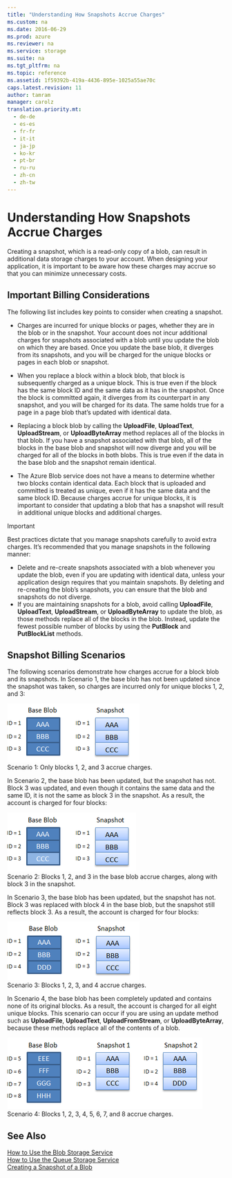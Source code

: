 ```yaml
---
title: "Understanding How Snapshots Accrue Charges"
ms.custom: na
ms.date: 2016-06-29
ms.prod: azure
ms.reviewer: na
ms.service: storage
ms.suite: na
ms.tgt_pltfrm: na
ms.topic: reference
ms.assetid: 1f59392b-419a-4436-895e-1025a55ae70c
caps.latest.revision: 11
author: tamram
manager: carolz
translation.priority.mt: 
  - de-de
  - es-es
  - fr-fr
  - it-it
  - ja-jp
  - ko-kr
  - pt-br
  - ru-ru
  - zh-cn
  - zh-tw
---
```

# Understanding How Snapshots Accrue Charges
Creating a snapshot, which is a read-only copy of a blob, can result in additional data storage charges to your account. When designing your application, it is important to be aware how these charges may accrue so that you can minimize unnecessary costs.  
  
## Important Billing Considerations  
 The following list includes key points to consider when creating a snapshot.  
  
-   Charges are incurred for unique blocks or pages, whether they are in the blob or in the snapshot. Your account does not incur additional charges for snapshots associated with a blob until you update the blob on which they are based. Once you update the base blob, it diverges from its snapshots, and you will be charged for the unique blocks or pages in each blob or snapshot.  
  
-   When you replace a block within a block blob, that block is subsequently charged as a unique block. This is true even if the block has the same block ID and the same data as it has in the snapshot. Once the block is committed again, it diverges from its counterpart in any snapshot, and you will be charged for its data. The same holds true for a page in a page blob that’s updated with identical data.  
  
-   Replacing a block blob by calling the **UploadFile**, **UploadText**, **UploadStream**, or **UploadByteArray** method replaces all of the blocks in that blob. If you have a snapshot associated with that blob, all of the blocks in the base blob and snapshot will now diverge and you will be charged for all of the blocks in both blobs. This is true even if the data in the base blob and the snapshot remain identical.  
  
-   The Azure Blob service does not have a means to determine whether two blocks contain identical data. Each block that is uploaded and committed is treated as unique, even if it has the same data and the same block ID. Because charges accrue for unique blocks, it is important to consider that updating a blob that has a snapshot will result in additional unique blocks and additional charges.  
  
> [!IMPORTANT]
>  Best practices dictate that you manage snapshots carefully to avoid extra charges. It’s recommended that you manage snapshots in the following manner:  
>   
>  -   Delete and re-create snapshots associated with a blob whenever you update the blob, even if you are updating with identical data, unless your application design requires that you maintain snapshots. By deleting and re-creating the blob’s snapshots, you can ensure that the blob and snapshots do not diverge.  
> -   If you are maintaining snapshots for a blob, avoid calling **UploadFile**, **UploadText**, **UploadStream**, or **UploadByteArray** to update the blob, as those methods replace all of the blocks in the blob. Instead, update the fewest possible number of blocks by using the **PutBlock** and **PutBlockList** methods.  
  
## Snapshot Billing Scenarios  
 The following scenarios demonstrate how charges accrue for a block blob and its snapshots. In Scenario 1, the base blob has not been updated since the snapshot was taken, so charges are incurred only for unique blocks 1, 2, and 3:  
  
 ![WA&#95;SnapshotScenario1](../fileservices/media/WA_SnapshotScenario1.png "WA_SnapshotScenario1")  
Scenario 1: Only blocks 1, 2, and 3 accrue charges.  
  
 In Scenario 2, the base blob has been updated, but the snapshot has not. Block 3 was updated, and even though it contains the same data and the same ID, it is not the same as block 3 in the snapshot. As a result, the account is charged for four blocks:  
  
 ![WA&#95;SnapshotScenario2](../fileservices/media/WA_SnapshotScenario2.png "WA_SnapshotScenario2")  
Scenario 2: Blocks 1, 2, and 3 in the base blob accrue charges, along with block 3 in the snapshot.  
  
 In Scenario 3, the base blob has been updated, but the snapshot has not. Block 3 was replaced with block 4 in the base blob, but the snapshot still reflects block 3. As a result, the account is charged for four blocks:  
  
 ![WA&#95;SnapshotScenario3](../fileservices/media/WA_SnapshotScenario3.png "WA_SnapshotScenario3")  
Scenario 3: Blocks 1, 2, 3, and 4 accrue charges.  
  
 In Scenario 4, the base blob has been completely updated and contains none of its original blocks. As a result, the account is charged for all eight unique blocks. This scenario can occur if you are using an update method such as **UploadFile**, **UploadText**, **UploadFromStream**, or **UploadByteArray**, because these methods replace all of the contents of a blob.  
  
 ![WA&#95;SnapshotScenario4](../fileservices/media/WA_SnapshotScenario4.png "WA_SnapshotScenario4")  
Scenario 4: Blocks 1, 2, 3, 4, 5, 6, 7, and 8 accrue charges.  
  
## See Also  
 [How to Use the Blob Storage Service](http://www.windowsazure.com/develop/net/how-to-guides/blob-storage/)   
 [How to Use the Queue Storage Service](http://www.windowsazure.com/develop/net/how-to-guides/queue-service/)   
 [Creating a Snapshot of a Blob](../fileservices/Creating-a-Snapshot-of-a-Blob.md)